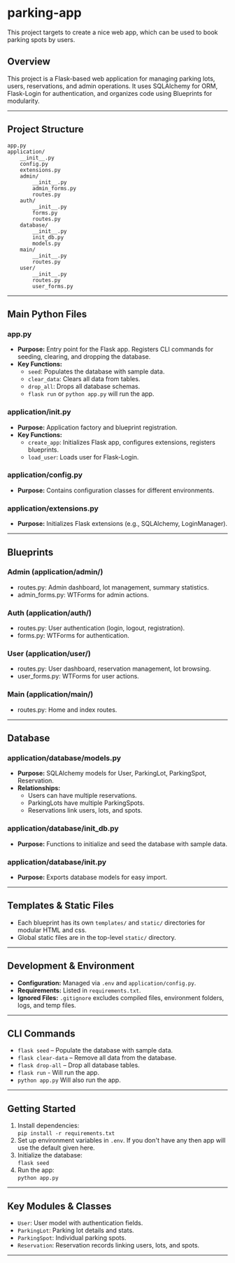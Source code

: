 # parking-app
This project targets to create a nice web app, which can be used to book parking spots by users.


## Overview

This project is a Flask-based web application for managing parking lots, users, reservations, and admin operations. It uses SQLAlchemy for ORM, Flask-Login for authentication, and organizes code using Blueprints for modularity.

---

## Project Structure

```
app.py
application/
    __init__.py
    config.py
    extensions.py
    admin/
        __init__.py
        admin_forms.py
        routes.py
    auth/
        __init__.py
        forms.py
        routes.py
    database/
        __init__.py
        init_db.py
        models.py
    main/
        __init__.py
        routes.py
    user/
        __init__.py
        routes.py
        user_forms.py
```

---

## Main Python Files

### app.py
- **Purpose:** Entry point for the Flask app. Registers CLI commands for seeding, clearing, and dropping the database.
- **Key Functions:**  
  - `seed`: Populates the database with sample data.
  - `clear_data`: Clears all data from tables.
  - `drop_all`: Drops all database schemas.
  - `flask run` or `python app.py` will run the app.

### application/__init__.py
- **Purpose:** Application factory and blueprint registration.
- **Key Functions:**  
  - `create_app`: Initializes Flask app, configures extensions, registers blueprints.
  - `load_user`: Loads user for Flask-Login.

### application/config.py
- **Purpose:** Contains configuration classes for different environments.

### application/extensions.py
- **Purpose:** Initializes Flask extensions (e.g., SQLAlchemy, LoginManager).

---

## Blueprints

### Admin (application/admin/)
- routes.py: Admin dashboard, lot management, summary statistics.
- admin_forms.py: WTForms for admin actions.

### Auth (application/auth/)
- routes.py: User authentication (login, logout, registration).
- forms.py: WTForms for authentication.

### User (application/user/)
- routes.py: User dashboard, reservation management, lot browsing.
- user_forms.py: WTForms for user actions.

### Main (application/main/)
- routes.py: Home and index routes.

---

## Database

### application/database/models.py
- **Purpose:** SQLAlchemy models for User, ParkingLot, ParkingSpot, Reservation.
- **Relationships:**  
  - Users can have multiple reservations.
  - ParkingLots have multiple ParkingSpots.
  - Reservations link users, lots, and spots.

### application/database/init_db.py
- **Purpose:** Functions to initialize and seed the database with sample data.

### application/database/__init__.py
- **Purpose:** Exports database models for easy import.

---

## Templates & Static Files

- Each blueprint has its own `templates/` and `static/` directories for modular HTML and css.
- Global static files are in the top-level `static/` directory.

---

## Development & Environment

- **Configuration:** Managed via `.env` and `application/config.py`.
- **Requirements:** Listed in `requirements.txt`.
- **Ignored Files:** `.gitignore` excludes compiled files, environment folders, logs, and temp files.

---

## CLI Commands

- `flask seed` – Populate the database with sample data.
- `flask clear-data` – Remove all data from the database.
- `flask drop-all` – Drop all database tables.
- `flask run` - Will run the app.
- `python app.py` Will also run the app.

---

## Getting Started

1. Install dependencies:  
   `pip install -r requirements.txt`
2. Set up environment variables in `.env`. If you don't have any then app will use the default given here.
3. Initialize the database:  
   `flask seed`
4. Run the app:  
   `python app.py`

---

## Key Modules & Classes

- `User`: User model with authentication fields.
- `ParkingLot`: Parking lot details and stats.
- `ParkingSpot`: Individual parking spots.
- `Reservation`: Reservation records linking users, lots, and spots.

---
